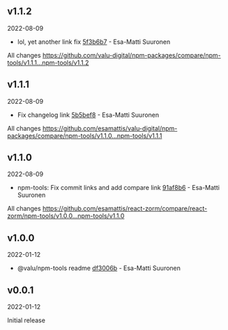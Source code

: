 ## v1.1.2

2022-08-09

-   lol, yet another link fix [5f3b6b7](https://github.com/valu-digital/npm-packages/commit/5f3b6b7) - Esa-Matti Suuronen

All changes https://github.com/valu-digital/npm-packages/compare/npm-tools/v1.1.1...npm-tools/v1.1.2

## v1.1.1

2022-08-09

-   Fix changelog link [5b5bef8](https://github.com/valu-digital/npm-packages/commit/5b5bef8) - Esa-Matti Suuronen

All changes https://github.com/esamattis/valu-digital/npm-packages/compare/npm-tools/v1.1.0...npm-tools/v1.1.1

## v1.1.0

2022-08-09

-   npm-tools: Fix commit links and add compare link [91af8b6](https://github.com/${repo}/commit/91af8b6) - Esa-Matti Suuronen

All changes https://github.com/esamattis/react-zorm/compare/react-zorm/npm-tools/v1.0.0...npm-tools/v1.1.0

## v1.0.0

2022-01-12

-   @valu/npm-tools readme [df3006b](https://github.com/valu-digital/npm-packages/commit/df3006b) - Esa-Matti Suuronen

## v0.0.1

2022-01-12

Initial release
